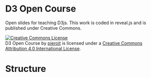 # D3 Open Course

Open slides for teaching D3js.
This work is coded in reveal.js and is published under Creative Commons.

<a rel="license" href="http://creativecommons.org/licenses/by/4.0/"><img alt="Creative Commons License" style="border-width:0" src="https://i.creativecommons.org/l/by/4.0/88x31.png" /></a><br /><span xmlns:dct="http://purl.org/dc/terms/" href="http://purl.org/dc/dcmitype/InteractiveResource" property="dct:title" rel="dct:type">D3 Open Course</span> by <a xmlns:cc="http://creativecommons.org/ns#" href="http://pieroit.org/portfolio" property="cc:attributionName" rel="cc:attributionURL">pieroit</a> is licensed under a <a rel="license" href="http://creativecommons.org/licenses/by/4.0/">Creative Commons Attribution 4.0 International License</a>.

# Structure
